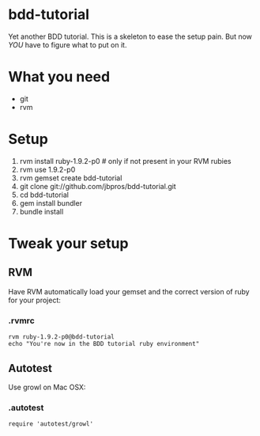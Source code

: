 # bdd-tutorial

Yet another BDD tutorial. This is a skeleton to ease the setup pain. But now *YOU* have to figure what to put on it.

# What you need

* git
* rvm

# Setup

1. rvm install ruby-1.9.2-p0 # only if not present in your RVM rubies
2. rvm use 1.9.2-p0
3. rvm gemset create bdd-tutorial
4. git clone git://github.com/jbpros/bdd-tutorial.git
5. cd bdd-tutorial
6. gem install bundler
7. bundle install

# Tweak your setup

## RVM

Have RVM automatically load your gemset and the correct version of ruby for your project:

### .rvmrc

    rvm ruby-1.9.2-p0@bdd-tutorial
    echo "You're now in the BDD tutorial ruby environment"

## Autotest

Use growl on Mac OSX:

### .autotest

    require 'autotest/growl'
